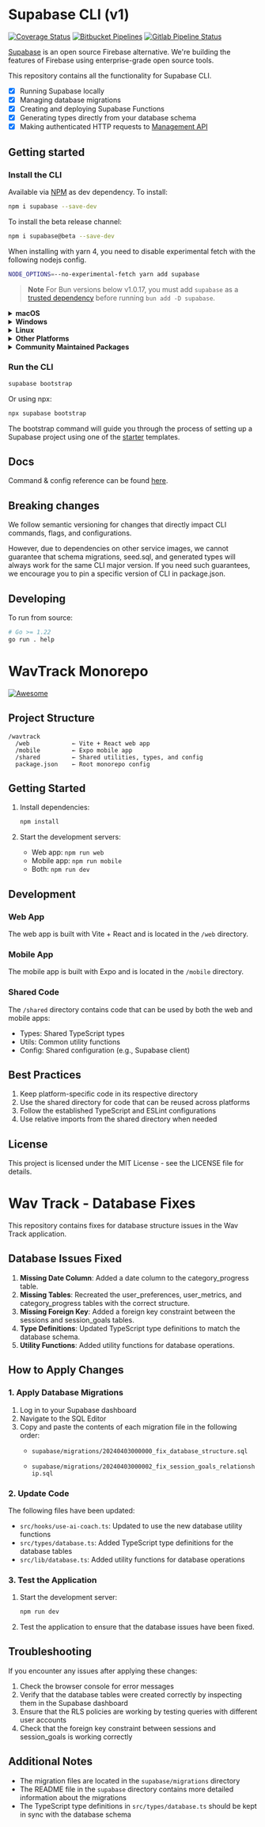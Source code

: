 # Supabase CLI (v1)

[![Coverage Status](https://coveralls.io/repos/github/supabase/cli/badge.svg?branch=main)](https://coveralls.io/github/supabase/cli?branch=main) [![Bitbucket Pipelines](https://img.shields.io/bitbucket/pipelines/supabase-cli/setup-cli/master?style=flat-square&label=Bitbucket%20Canary)](https://bitbucket.org/supabase-cli/setup-cli/pipelines) [![Gitlab Pipeline Status](https://img.shields.io/gitlab/pipeline-status/sweatybridge%2Fsetup-cli?label=Gitlab%20Canary)](https://gitlab.com/sweatybridge/setup-cli/-/pipelines)

[Supabase](https://supabase.io) is an open source Firebase alternative. We're building the features of Firebase using enterprise-grade open source tools.

This repository contains all the functionality for Supabase CLI.

- [x] Running Supabase locally
- [x] Managing database migrations
- [x] Creating and deploying Supabase Functions
- [x] Generating types directly from your database schema
- [x] Making authenticated HTTP requests to [Management API](https://supabase.com/docs/reference/api/introduction)

## Getting started

### Install the CLI

Available via [NPM](https://www.npmjs.com) as dev dependency. To install:

```bash
npm i supabase --save-dev
```

To install the beta release channel:

```bash
npm i supabase@beta --save-dev
```

When installing with yarn 4, you need to disable experimental fetch with the following nodejs config.

```bash
NODE_OPTIONS=--no-experimental-fetch yarn add supabase
```

> **Note**
> For Bun versions below v1.0.17, you must add `supabase` as a [trusted dependency](https://bun.sh/guides/install/trusted) before running `bun add -D supabase`.

<!-- markdownlint-disable MD033 -->
<details>
  <summary><strong>macOS</strong></summary>

  Available via [Homebrew](https://brew.sh). To install:

  ```bash
  brew install supabase/tap/supabase
  ```

  To install the beta release channel:
  
  ```bash
  brew install supabase/tap/supabase-beta
  brew link --overwrite supabase-beta
  ```
  
  To upgrade:

  ```bash
  brew upgrade supabase
  ```

</details>

<details>
  <summary><strong>Windows</strong></summary>

  Available via [Scoop](https://scoop.sh). To install:

  ```powershell
  scoop bucket add supabase https://github.com/supabase/scoop-bucket.git
  scoop install supabase
  ```

  To upgrade:

  ```powershell
  scoop update supabase
  ```

</details>

<details>
  <summary><strong>Linux</strong></summary>

  Available via [Homebrew](https://brew.sh) and Linux packages.

#### via Homebrew

  To install:

  ```bash
  brew install supabase/tap/supabase
  ```

  To upgrade:

  ```bash
  brew upgrade supabase
  ```

#### via Linux packages

  Linux packages are provided in [Releases](https://github.com/supabase/cli/releases). To install, download the `.apk`/`.deb`/`.rpm`/`.pkg.tar.zst` file depending on your package manager and run the respective commands.

  ```bash
  sudo apk add --allow-untrusted <...>.apk
  ```

  ```bash
  sudo dpkg -i <...>.deb
  ```

  ```bash
  sudo rpm -i <...>.rpm
  ```

  ```bash
  sudo pacman -U <...>.pkg.tar.zst
  ```

</details>

<details>
  <summary><strong>Other Platforms</strong></summary>

  You can also install the CLI via [go modules](https://go.dev/ref/mod#go-install) without the help of package managers.

  ```bash
  go install github.com/supabase/cli@latest
  ```

  Add a symlink to the binary in `$PATH` for easier access:

  ```bash
  ln -s "$(go env GOPATH)/bin/cli" /usr/bin/supabase
  ```

  This works on other non-standard Linux distros.
</details>

<details>
  <summary><strong>Community Maintained Packages</strong></summary>

  Available via [pkgx](https://pkgx.sh/). Package script [here](https://github.com/pkgxdev/pantry/blob/main/projects/supabase.com/cli/package.yml).
  To install in your working directory:

  ```bash
  pkgx install supabase
  ```

  Available via [Nixpkgs](https://nixos.org/). Package script [here](https://github.com/NixOS/nixpkgs/blob/master/pkgs/development/tools/supabase-cli/default.nix).
</details>
<!-- markdownlint-enable MD033 -->

### Run the CLI

```bash
supabase bootstrap
```

Or using npx:

```bash
npx supabase bootstrap
```

The bootstrap command will guide you through the process of setting up a Supabase project using one of the [starter](https://github.com/supabase-community/supabase-samples/blob/main/samples.json) templates.

## Docs

Command & config reference can be found [here](https://supabase.com/docs/reference/cli/about).

## Breaking changes

We follow semantic versioning for changes that directly impact CLI commands, flags, and configurations.

However, due to dependencies on other service images, we cannot guarantee that schema migrations, seed.sql, and generated types will always work for the same CLI major version. If you need such guarantees, we encourage you to pin a specific version of CLI in package.json.

## Developing

To run from source:

```bash
# Go >= 1.22
go run . help
```

# WavTrack Monorepo

[![Awesome](https://cdn.rawgit.com/sindresorhus/awesome/d7305f38d29fed78fa85652e3a63e154dd8e8829/media/badge.svg)](https://github.com/sindresorhus/awesome)

## Project Structure

```
/wavtrack
  /web            ← Vite + React web app
  /mobile         ← Expo mobile app
  /shared         ← Shared utilities, types, and config
  package.json    ← Root monorepo config
```

## Getting Started

1. Install dependencies:

   ```bash
   npm install
   ```

2. Start the development servers:
   - Web app: `npm run web`
   - Mobile app: `npm run mobile`
   - Both: `npm run dev`

## Development

### Web App

The web app is built with Vite + React and is located in the `/web` directory.

### Mobile App

The mobile app is built with Expo and is located in the `/mobile` directory.

### Shared Code

The `/shared` directory contains code that can be used by both the web and mobile apps:

- Types: Shared TypeScript types
- Utils: Common utility functions
- Config: Shared configuration (e.g., Supabase client)

## Best Practices

1. Keep platform-specific code in its respective directory
2. Use the shared directory for code that can be reused across platforms
3. Follow the established TypeScript and ESLint configurations
4. Use relative imports from the shared directory when needed

## License

This project is licensed under the MIT License - see the LICENSE file for details.

# Wav Track - Database Fixes

This repository contains fixes for database structure issues in the Wav Track application.

## Database Issues Fixed

1. **Missing Date Column**: Added a date column to the category_progress table.
2. **Missing Tables**: Recreated the user_preferences, user_metrics, and category_progress tables with the correct structure.
3. **Missing Foreign Key**: Added a foreign key constraint between the sessions and session_goals tables.
4. **Type Definitions**: Updated TypeScript type definitions to match the database schema.
5. **Utility Functions**: Added utility functions for database operations.

## How to Apply Changes

### 1. Apply Database Migrations

1. Log in to your Supabase dashboard
2. Navigate to the SQL Editor
3. Copy and paste the contents of each migration file in the following order:
   - `supabase/migrations/20240403000000_fix_database_structure.sql`
   
   - `supabase/migrations/20240403000002_fix_session_goals_relationship.sql`

### 2. Update Code

The following files have been updated:

- `src/hooks/use-ai-coach.ts`: Updated to use the new database utility functions
- `src/types/database.ts`: Added TypeScript type definitions for the database tables
- `src/lib/database.ts`: Added utility functions for database operations

### 3. Test the Application

1. Start the development server:
   ```bash
   npm run dev
   ```

2. Test the application to ensure that the database issues have been fixed.

## Troubleshooting

If you encounter any issues after applying these changes:

1. Check the browser console for error messages
2. Verify that the database tables were created correctly by inspecting them in the Supabase dashboard
3. Ensure that the RLS policies are working by testing queries with different user accounts
4. Check that the foreign key constraint between sessions and session_goals is working correctly

## Additional Notes

- The migration files are located in the `supabase/migrations` directory
- The README file in the `supabase` directory contains more detailed information about the migrations
- The TypeScript type definitions in `src/types/database.ts` should be kept in sync with the database schema
